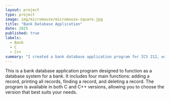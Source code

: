 ```yaml
---
layout: project
type: project
image: img/micromouse/micromouse-square.jpg
title: "Bank Database Application"
date: 2025
published: true
labels:
  - Bank
  - C
  - C++
summary: "I created a bank database application program for ICS 212, written in both C and C++."
---
```


This is a bank database application program designed to function as a database system for a bank. It includes four main functions: adding a record, printing all records, finding a record, and deleting a record. The program is available in both C and C++ versions, allowing you to choose the version that best suits your needs.

